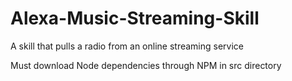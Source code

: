 # Alexa-Music-Streaming-Skill
A skill that pulls a radio from an online streaming service

Must download Node dependencies through NPM in src directory



